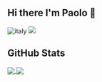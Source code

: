 ## Hi there I'm Paolo 👋

![italy](https://img.shields.io/badge/from-italy-blue)
![](https://img.shields.io/badge/Code-JavaScript-informational?style=flat&logo=javascript&logoColor=white&color=2bbc8a)

## GitHub Stats

<a href="https://github.com/PaoloFrancesco-Marino/PaoloFrancesco-Marino">
  <img align="center" src="https://github-readme-stats.vercel.app/api/top-langs/?username=PaoloFrancesco-Marino&title_color=ffffff&text_color=c9cacc&icon_color=2bbc8a&bg_color=1d1f21&hide=html" />
</a>
<a href="https://github.com/PaoloFrancesco-Marino/PaoloFrancesco-Marino">
  <img align="center" src="https://github-readme-stats.vercel.app/api?username=PaoloFrancesco-Marino&show_icons=true&line_height=27&count_private=true&title_color=ffffff&text_color=c9cacc&icon_color=blue&bg_color=1d1f21"/>
</a>

<!--
**PaoloFrancesco-Marino/PaoloFrancesco-Marino** is a ✨ _special_ ✨ repository because its `README.md` (this file) appears on your GitHub profile.

Here are some ideas to get you started:

- 🔭 I’m currently working on ...
- 🌱 I’m currently learning ...
- 👯 I’m looking to collaborate on ...
- 🤔 I’m looking for help with ...
- 💬 Ask me about ...
- 📫 How to reach me: ...
- 😄 Pronouns: ...
- ⚡ Fun fact: ...
-->

